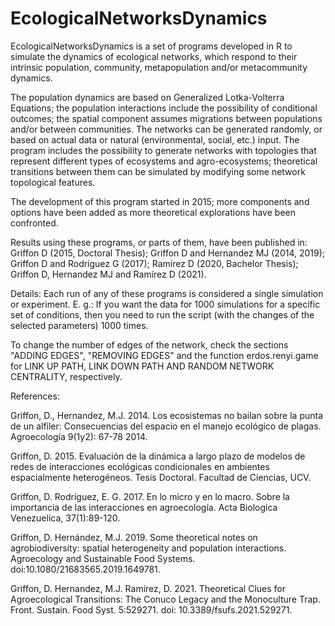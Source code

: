 # EcologicalNetworksDynamics
EcologicalNetworksDynamics is a set of programs developed in R to simulate the dynamics of ecological networks, which respond to their intrinsic population, community, metapopulation and/or metacommunity dynamics.

The population dynamics are based on Generalized Lotka-Volterra Equations; the population interactions include the possibility of conditional outcomes; the spatial component assumes migrations between populations and/or between communities. The networks can be generated randomly, or based on actual data or natural (environmental, social, etc.) input. The program includes the possibility to generate networks with topologies that represent different types of ecosystems and agro-ecosystems; theoretical transitions between them can be simulated by modifying some network topological features.

The development of this program started in 2015; more components and options have been added as more theoretical explorations have been confronted.

Results using these programs, or parts of them, have been published in: Griffon D (2015, Doctoral Thesis); Griffon D and Hernandez MJ (2014, 2019); Griffon D and Rodríguez G (2017); Ramírez D (2020, Bachelor Thesis); Griffon D, Hernandez MJ and Ramírez D (2021).

Details: Each run of any of these programs is considered a single simulation or experiment. E. g.: If you want the data for 1000 simulations for a specific set of conditions, then you need to run the script (with the changes of the selected parameters) 1000 times.

To change the number of edges of the network, check the sections "ADDING EDGES", "REMOVING EDGES" and the function erdos.renyi.game for LINK UP PATH, LINK DOWN PATH AND RANDOM NETWORK CENTRALITY, respectively.

References:

Griffon, D., Hernandez, M.J. 2014. Los ecosistemas no bailan sobre la punta de un alfiler: Consecuencias del espacio en el manejo ecológico de plagas. Agroecología 9(1y2): 67-78 2014.

Griffon, D. 2015. Evaluación de la dinámica a largo plazo de modelos de redes de interacciones ecológicas condicionales en ambientes espacialmente heterogéneos. Tesis Doctoral. Facultad de Ciencias, UCV.

Griffon, D. Rodríguez, E. G. 2017. En lo micro y en lo macro. Sobre la importancia de las interacciones en agroecología. Acta Biologica Venezuelica, 37(1):89-120.

Griffon, D. Hernández, M.J. 2019. Some theoretical notes on agrobiodiversity: spatial heterogeneity and population interactions. Agroecology and Sustainable Food Systems. doi:10.1080/21683565.2019.1649781.

Griffon, D. Hernandez, M.J. Ramírez, D. 2021. Theoretical Clues for Agroecological Transitions: The Conuco Legacy and the Monoculture Trap. Front. Sustain. Food Syst. 5:529271. doi: 10.3389/fsufs.2021.529271.


